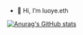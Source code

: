 - 👋 Hi, I’m luoye.eth  


[![Anurag's GitHub stats](https://github-readme-stats.vercel.app/api?username=luoyeETH&count_private=true&show_icons=true&theme=chartreuse-dark)](https://github.com/anuraghazra/github-readme-stats)
